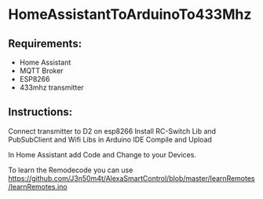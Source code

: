 # HomeAssistantToArduinoTo433Mhz
## Requirements: 
* Home Assistant
* MQTT Broker 
* ESP8266
* 433mhz transmitter

## Instructions: 
Connect transmitter to D2 on esp8266
Install RC-Switch Lib and PubSubClient and Wifi Libs in Arduino IDE
Compile and Upload

In Home Assistant add Code and Change to your Devices. 

To learn the Remodecode you can use
https://github.com/J3n50m4t/AlexaSmartControl/blob/master/learnRemotes/learnRemotes.ino



